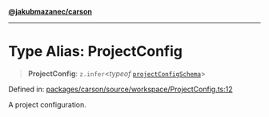 [**@jakubmazanec/carson**](../README.md)

---

# Type Alias: ProjectConfig

> **ProjectConfig**: `z.infer`\<_typeof_
> [`projectConfigSchema`](../variables/projectConfigSchema.md)\>

Defined in:
[packages/carson/source/workspace/ProjectConfig.ts:12](https://github.com/jakubmazanec/tools/blob/dd3219e5c9e39fb2c6c2fa06c4f20acd2118ac84/packages/carson/source/workspace/ProjectConfig.ts#L12)

A project configuration.
